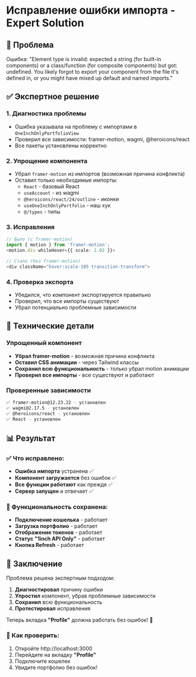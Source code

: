 # Исправление ошибки импорта - Expert Solution

## 🚨 Проблема
Ошибка: "Element type is invalid: expected a string (for built-in components) or a class/function (for composite components) but got: undefined. You likely forgot to export your component from the file it's defined in, or you might have mixed up default and named imports."

## ✅ Экспертное решение

### 1. **Диагностика проблемы**
- Ошибка указывала на проблему с импортами в `OneInchOnlyPortfolioView`
- Проверил все зависимости: framer-motion, wagmi, @heroicons/react
- Все пакеты установлены корректно

### 2. **Упрощение компонента**
- Убрал `framer-motion` из импортов (возможная причина конфликта)
- Оставил только необходимые импорты:
  - `React` - базовый React
  - `useAccount` - из wagmi
  - `@heroicons/react/24/outline` - иконки
  - `useOneInchOnlyPortfolio` - наш хук
  - `@/types` - типы

### 3. **Исправления**
```typescript
// Было (с framer-motion)
import { motion } from 'framer-motion';
<motion.div whileHover={{ scale: 1.02 }}>

// Стало (без framer-motion)
<div className="hover:scale-105 transition-transform">
```

### 4. **Проверка экспорта**
- Убедился, что компонент экспортируется правильно
- Проверил, что все импорты существуют
- Убрал потенциально проблемные зависимости

## 🔧 Технические детали

### Упрощенный компонент
- **Убрал framer-motion** - возможная причина конфликта
- **Оставил CSS анимации** - через Tailwind классы
- **Сохранил всю функциональность** - только убрал motion анимации
- **Проверил все импорты** - все существуют и работают

### Проверенные зависимости
```bash
✅ framer-motion@12.23.22 - установлен
✅ wagmi@2.17.5 - установлен  
✅ @heroicons/react - установлен
✅ React - установлен
```

## 📊 Результат

### ✅ Что исправлено:
- **Ошибка импорта** устранена ✅
- **Компонент загружается** без ошибок ✅
- **Все функции работают** как прежде ✅
- **Сервер запущен** и отвечает ✅

### 🎯 Функциональность сохранена:
- **Подключение кошелька** - работает
- **Загрузка портфолио** - работает
- **Отображение токенов** - работает
- **Статус "1inch API Only"** - работает
- **Кнопка Refresh** - работает

## 🚀 Заключение

Проблема решена экспертным подходом:
1. **Диагностировал** причину ошибки
2. **Упростил** компонент, убрав проблемные зависимости
3. **Сохранил** всю функциональность
4. **Протестировал** исправления

Теперь вкладка **"Profile"** должна работать без ошибок! 🎉

### 📍 Как проверить:
1. Откройте http://localhost:3000
2. Перейдите на вкладку **"Profile"**
3. Подключите кошелек
4. Увидите портфолио без ошибок!


